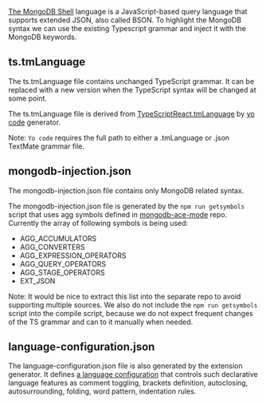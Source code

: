 [The MongoDB Shell](https://docs.mongodb.com/manual/mongo/) language is a JavaScript-based query language that supports extended JSON, also called BSON. To highlight the MongoDB syntax we can use the existing Typescript grammar and inject it with the MongoDB keywords.

## ts.tmLanguage

The ts.tmLanguage file contains unchanged TypeScript grammar. It can be replaced with a new version when the TypeScript syntax will be changed at some point.

The ts.tmLanguage file is derived from [TypeScriptReact.tmLanguage](https://github.com/Microsoft/TypeScript-TmLanguage/blob/master/TypeScriptReact.tmLanguage) by [yo code](https://code.visualstudio.com/api/language-extensions/syntax-highlight-guide#developing-a-new-grammar-extension) generator.

Note: `Yo code` requires the full path to either a .tmLanguage or .json TextMate grammar file.

## mongodb-injection.json

The mongodb-injection.json file contains only MongoDB related syntax.

The mongodb-injection.json file is generated by the `npm run getsymbols` script that uses agg symbols defined in [mongodb-ace-mode](https://github.com/mongodb-js/ace-mode/blob/master/index.js#L63-L263) repo. Currently the array of following symbols is being used:

- AGG_ACCUMULATORS
- AGG_CONVERTERS
- AGG_EXPRESSION_OPERATORS
- AGG_QUERY_OPERATORS
- AGG_STAGE_OPERATORS
- EXT_JSON

Note: It would be nice to extract this list into the separate repo to avoid supporting multiple sources. We also do not include the `npm run getsymbols` script into the compile script, because we do not expect frequent changes of the TS grammar and can to it manually when needed.

## language-configuration.json

The language-configuration.json file is also generated by the extension generator. It defines [a language configuration](https://code.visualstudio.com/api/language-extensions/language-configuration-guide) that controls such declarative language features as comment toggling, brackets definition, autoclosing, autosurrounding, folding, word pattern, indentation rules.

